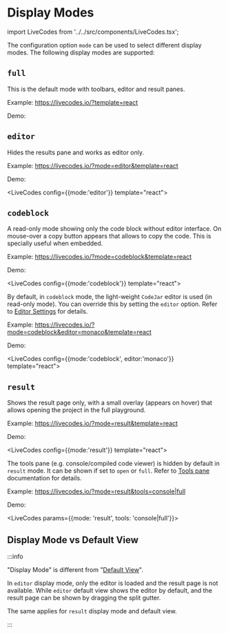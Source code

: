 # Display Modes

import LiveCodes from '../../src/components/LiveCodes.tsx';

The configuration option `mode` can be used to select different display modes.
The following display modes are supported:

## `full`

This is the default mode with toolbars, editor and result panes.

Example: https://livecodes.io/?template=react

Demo:

<LiveCodes template="react"></LiveCodes>

## `editor`

Hides the results pane and works as editor only.

Example: https://livecodes.io/?mode=editor&template=react

Demo:

<LiveCodes config={{mode:'editor'}} template="react"></LiveCodes>

## `codeblock`

A read-only mode showing only the code block without editor interface. On mouse-over a copy button appears that allows to copy the code. This is specially useful when embedded.

Example: https://livecodes.io/?mode=codeblock&template=react

Demo:

<LiveCodes config={{mode:'codeblock'}} template="react"></LiveCodes>

By default, in `codeblock` mode, the light-weight `CodeJar` editor is used (in read-only mode). You can override this by setting the `editor` option. Refer to [Editor Settings](./editor-settings.md#code-editor) for details.

Example: https://livecodes.io/?mode=codeblock&editor=monaco&template=react

Demo:

<LiveCodes config={{mode:'codeblock', editor:'monaco'}} template="react"></LiveCodes>

## `result`

Shows the result page only, with a small overlay (appears on hover) that allows opening the project in the full playground.

Example: https://livecodes.io/?mode=result&template=react

Demo:

<LiveCodes config={{mode:'result'}} template="react"></LiveCodes>

The tools pane (e.g. console/compiled code viewer) is hidden by default in `result` mode. It can be shown if set to `open` or `full`. Refer to [Tools pane](./tools-pane.md) documentation for details.

Example: https://livecodes.io/?mode=result&tools=console|full

Demo:

<LiveCodes params={{mode: 'result', tools: 'console|full'}}></LiveCodes>

## Display Mode vs Default View

:::info

"Display Mode" is different from "[Default View](./default-view.md)".

In `editor` display mode, only the editor is loaded and the result page is not available. While `editor` default view shows the editor by default, and the result page can be shown by dragging the split gutter.

The same applies for `result` display mode and default view.

:::
